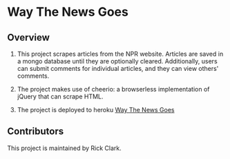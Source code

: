 # Way The News Goes 

## Overview

1. This project scrapes articles from the NPR website. Articles are saved in a mongo database until they are optionally cleared. Additionally, users can submit comments for individual articles, and they can view others' comments. 

2. The project makes use of cheerio: a browserless implementation of jQuery that can scrape HTML.

3. The project is deployed to heroku [Way The News Goes](https://fathomless-harbor-16778.herokuapp.com/)

## Contributors

This project is maintained by Rick Clark. 

